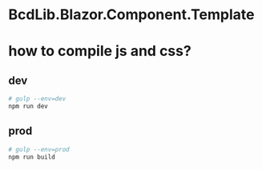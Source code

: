 # BcdLib.Blazor.Component.Template

# how to compile js and css?

## dev

```bash
# gulp --env=dev
npm run dev
```


## prod

```bash
# gulp --env=prod
npm run build
```
